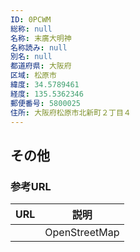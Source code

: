 ```yaml
---
ID: 0PCWM
総称: null
名称: 末廣大明神
名称読み: null
別名: null
都道府県: 大阪府
区域: 松原市
緯度: 34.5789461
経度: 135.5362346
郵便番号: 5800025
住所: 大阪府松原市北新町２丁目４
---
```


## その他

### 参考URL

| URL | 説明          |
| --- | ------------- |
|     | OpenStreetMap |

